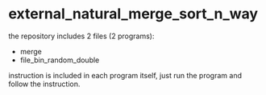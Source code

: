 # external_natural_merge_sort_n_way
the repository includes 2 files (2 programs):
- merge
- file_bin_random_double

instruction is included in each program itself, just run the program and follow the instruction.
